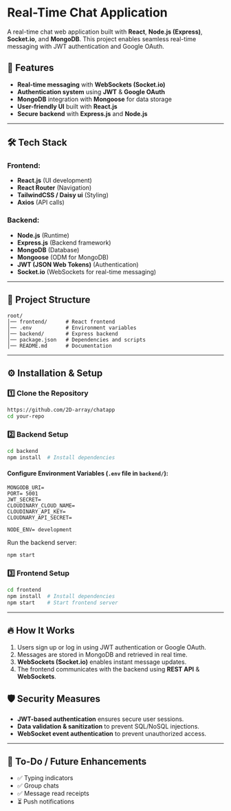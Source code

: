 # Real-Time Chat Application

A real-time chat web application built with **React**, **Node.js (Express)**, **Socket.io**, and **MongoDB**. This project enables seamless real-time messaging with JWT authentication and Google OAuth.

## 🚀 Features

- **Real-time messaging** with **WebSockets (Socket.io)**
- **Authentication system** using **JWT** & **Google OAuth**
- **MongoDB** integration with **Mongoose** for data storage
- **User-friendly UI** built with **React.js**
- **Secure backend** with **Express.js** and **Node.js**

---

## 🛠️ Tech Stack

### Frontend:
- **React.js** (UI development)
- **React Router** (Navigation)
- **TailwindCSS / Daisy ui** (Styling)
- **Axios** (API calls)

### Backend:
- **Node.js** (Runtime)
- **Express.js** (Backend framework)
- **MongoDB** (Database)
- **Mongoose** (ODM for MongoDB)
- **JWT (JSON Web Tokens)** (Authentication)
- **Socket.io** (WebSockets for real-time messaging)

---

## 📂 Project Structure

```
root/
│── frontend/      # React frontend
│── .env           # Environment variables
│── backend/       # Express backend
│── package.json   # Dependencies and scripts
│── README.md      # Documentation
```

---

## ⚙️ Installation & Setup

### 1️⃣ Clone the Repository
```bash
https://github.com/2D-array/chatapp
cd your-repo
```

### 2️⃣ Backend Setup
```bash
cd backend
npm install  # Install dependencies
```

#### Configure Environment Variables (`.env` file in `backend/`):
```
MONGODB_URI=
PORT= 5001
JWT_SECRET= 
CLOUDINARY_CLOUD_NAME=
CLOUDINARY_API_KEY=
CLOUDNARY_API_SECRET=

NODE_ENV= development
```

Run the backend server:
```bash
npm start
```

### 3️⃣ Frontend Setup
```bash
cd frontend
npm install  # Install dependencies
npm start    # Start frontend server
```

---

## 🔥 How It Works

1. Users sign up or log in using JWT authentication or Google OAuth.
2. Messages are stored in MongoDB and retrieved in real time.
3. **WebSockets (Socket.io)** enables instant message updates.
4. The frontend communicates with the backend using **REST API** & **WebSockets**.



## 🛡️ Security Measures

- **JWT-based authentication** ensures secure user sessions.
- **Data validation & sanitization** to prevent SQL/NoSQL injections.
- **WebSocket event authentication** to prevent unauthorized access.

---

## 📌 To-Do / Future Enhancements

- ✅ Typing indicators
- ✅ Group chats
- ✅ Message read receipts
- ⏳ Push notifications



